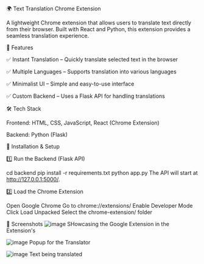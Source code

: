 🌍 Text Translation Chrome Extension

A lightweight Chrome extension that allows users to translate text directly from their browser. Built with React and Python, this extension provides a seamless translation experience.


🚀 Features

✅ Instant Translation – Quickly translate selected text in the browser

✅ Multiple Languages – Supports translation into various languages

✅ Minimalist UI – Simple and easy-to-use interface

✅ Custom Backend – Uses a Flask API for handling translations


🛠 Tech Stack

Frontend: HTML, CSS, JavaScript, React (Chrome Extension)

Backend: Python (Flask)

📖 Installation & Setup

1️⃣ Run the Backend (Flask API)

cd backend
pip install -r requirements.txt
python app.py
The API will start at http://127.0.0.1:5000/.

2️⃣ Load the Chrome Extension

Open Google Chrome
Go to chrome://extensions/
Enable Developer Mode
Click Load Unpacked
Select the chrome-extension/ folder

📸 Screenshots
![image](https://github.com/user-attachments/assets/6f3cdb33-7dea-486e-9a1e-7b68b07b9f97)
SHowcasing the Google Extension in the Extension's

![image](https://github.com/user-attachments/assets/35d47a80-92cd-4d98-95dd-2c82fda98000)
Popup for the Translator 

![image](https://github.com/user-attachments/assets/29e0cc60-b971-4b2e-91d2-b2d58036d7f2)
Text being translated









